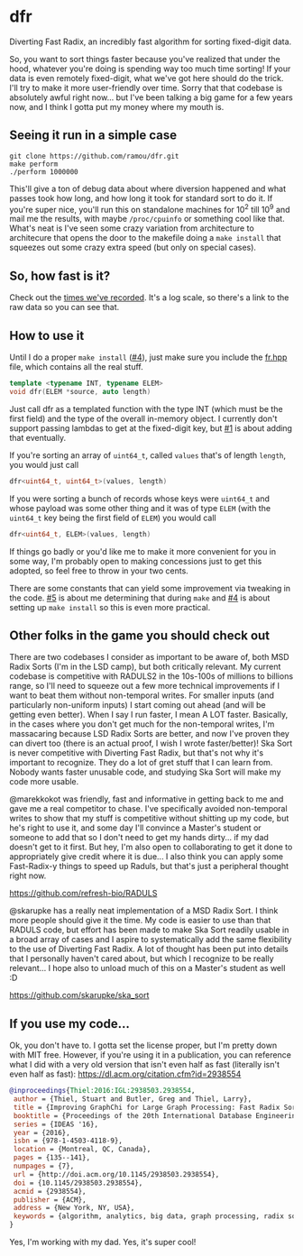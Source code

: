 # dfr
Diverting Fast Radix, an incredibly fast algorithm for sorting fixed-digit data.

So, you want to sort things faster because you've realized that under the hood, whatever you're doing is spending way too much time sorting! If your data is even remotely fixed-digit, what we've got here should do the trick. I'll try to make it more user-friendly over time. Sorry that that codebase is absolutely awful right now... but I've been talking a big game for a few years now, and I think I gotta put my money where my mouth is.

## Seeing it run in a simple case
```
git clone https://github.com/ramou/dfr.git
make perform
./perform 1000000
```

This'll give a ton of debug data about where diversion happened and what passes took how long, and how long it took for standard sort to do it. 
If you're super nice, you'll run this on standalone machines for 10<sup>2</sup> till 10<sup>9</sup> and mail me the results, with maybe `/proc/cpuinfo` or something cool like that. What's neat is I've seen some crazy variation from architecture to architecure that opens the door to the makefile doing a `make install` that squeezes out some crazy extra speed (but only on special cases).

## So, how fast is it?
Check out the [times we've recorded](performance). It's a log scale, so there's a link to the raw data so you can see that.

## How to use it

Until I do a proper `make install` ([#4](https://github.com/ramou/dfr/issues/4)), just make sure you include the [fr.hpp](fr.hpp) file, which contains all the real stuff. 

```C++
template <typename INT, typename ELEM>
void dfr(ELEM *source, auto length)
```

Just call dfr as a templated function with the type INT (which must be the first field) and the type of the overall in-memory object. I currently don't support passing lambdas to get at the fixed-digit key, but [#1](https://github.com/ramou/dfr/issues/1) is about adding that eventually.

If you're sorting an array of `uint64_t`, called `values` that's of length `length`, you would just call
```C++
dfr<uint64_t, uint64_t>(values, length)
```

If you were sorting a bunch of records whose keys were `uint64_t` and whose payload was some other thing and it was of type `ELEM` (with the `uint64_t` key being the first field of `ELEM`) you would call
```C++
dfr<uint64_t, ELEM>(values, length)
```

If things go badly or you'd like me to make it more convenient for you in some way, I'm probably open to making concessions just to get this adopted, so feel free to throw in your two cents.

There are some constants that can yield some improvement via tweaking in the code. [#5](https://github.com/ramou/dfr/issues/5) is about me determining that during `make` and [#4](https://github.com/ramou/dfr/issues/4) is about setting up `make install` so this is even more practical.

## Other folks in the game you should check out
There are two codebases I consider as important to be aware of, both MSD Radix Sorts (I'm in the LSD camp), but both critically relevant. My current codebase is competitive with RADULS2 in the 10s-100s of millions to billions range, so I'll need to squeeze out a few more technical improvements if I want to beat them without non-temporal writes. For smaller inputs (and particularly non-uniform inputs) I start coming out ahead (and will be getting even better). When I say I run faster, I mean A LOT faster. Basically, in the cases where you don't get much for the non-temporal writes, I'm massacaring because LSD Radix Sorts are better, and now I've proven they can divert too (there is an actual proof, I wish I wrote faster/better)! Ska Sort is never competitive with Diverting Fast Radix, but that's not why it's important to recognize. They do a lot of gret stuff that I can learn from. Nobody wants faster unusable code, and studying Ska Sort will make my code more usable.

@marekkokot was friendly, fast and informative in getting back to me and gave me a real competitor to chase. I've specifically avoided non-temporal writes to show that my stuff is competitive without shitting up my code, but he's right to use it, and some day I'll convince a Master's student or someone to add that so I don't need to get my hands dirty... if my dad doesn't get to it first. But hey, I'm also open to collaborating to get it done to appropriately give credit where it is due... I also think you can apply some Fast-Radix-y things to speed up Raduls, but that's just a peripheral thought right now.

https://github.com/refresh-bio/RADULS

@skarupke has a really neat implementation of a MSD Radix Sort. I think more people should give it the time. My code is easier to use than that RADULS code, but effort has been made to make Ska Sort readily usable in a broad array of cases and I aspire to systematically add the same flexibility to the use of Diverting Fast Radix. A lot of thought has been put into details that I personally haven't cared about, but which I recognize to be really relevant... I hope also to unload much of this on a Master's student as well :D

https://github.com/skarupke/ska_sort

## If you use my code...
Ok, you don't have to. I gotta set the license proper, but I'm pretty down with MIT free. However, if you're using it in a publication, you can reference what I did with a very old version that isn't even half as fast (literally isn't even half as fast):
https://dl.acm.org/citation.cfm?id=2938554
```bibtex
@inproceedings{Thiel:2016:IGL:2938503.2938554,
 author = {Thiel, Stuart and Butler, Greg and Thiel, Larry},
 title = {Improving GraphChi for Large Graph Processing: Fast Radix Sort in Pre-Processing},
 booktitle = {Proceedings of the 20th International Database Engineering \&\#38; Applications Symposium},
 series = {IDEAS '16},
 year = {2016},
 isbn = {978-1-4503-4118-9},
 location = {Montreal, QC, Canada},
 pages = {135--141},
 numpages = {7},
 url = {http://doi.acm.org/10.1145/2938503.2938554},
 doi = {10.1145/2938503.2938554},
 acmid = {2938554},
 publisher = {ACM},
 address = {New York, NY, USA},
 keywords = {algorithm, analytics, big data, graph processing, radix sort},
} 
```

Yes, I'm working with my dad. Yes, it's super cool!



